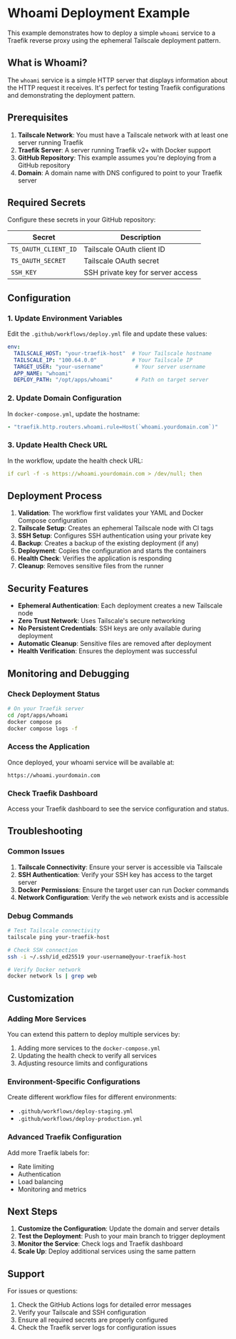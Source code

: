 # Whoami Deployment Example

This example demonstrates how to deploy a simple `whoami` service to a Traefik reverse proxy using the ephemeral Tailscale deployment pattern.

## What is Whoami?

The `whoami` service is a simple HTTP server that displays information about the HTTP request it receives. It's perfect for testing Traefik configurations and demonstrating the deployment pattern.

## Prerequisites

1. **Tailscale Network**: You must have a Tailscale network with at least one server running Traefik
2. **Traefik Server**: A server running Traefik v2+ with Docker support
3. **GitHub Repository**: This example assumes you're deploying from a GitHub repository
4. **Domain**: A domain name with DNS configured to point to your Traefik server

## Required Secrets

Configure these secrets in your GitHub repository:

| Secret | Description |
|--------|-------------|
| `TS_OAUTH_CLIENT_ID` | Tailscale OAuth client ID |
| `TS_OAUTH_SECRET` | Tailscale OAuth secret |
| `SSH_KEY` | SSH private key for server access |

## Configuration

### 1. Update Environment Variables

Edit the `.github/workflows/deploy.yml` file and update these values:

```yaml
env:
  TAILSCALE_HOST: "your-traefik-host"  # Your Tailscale hostname
  TAILSCALE_IP: "100.64.0.0"           # Your Tailscale IP
  TARGET_USER: "your-username"          # Your server username
  APP_NAME: "whoami"
  DEPLOY_PATH: "/opt/apps/whoami"       # Path on target server
```

### 2. Update Domain Configuration

In `docker-compose.yml`, update the hostname:

```yaml
- "traefik.http.routers.whoami.rule=Host(`whoami.yourdomain.com`)"
```

### 3. Update Health Check URL

In the workflow, update the health check URL:

```yaml
if curl -f -s https://whoami.yourdomain.com > /dev/null; then
```

## Deployment Process

1. **Validation**: The workflow first validates your YAML and Docker Compose configuration
2. **Tailscale Setup**: Creates an ephemeral Tailscale node with CI tags
3. **SSH Setup**: Configures SSH authentication using your private key
4. **Backup**: Creates a backup of the existing deployment (if any)
5. **Deployment**: Copies the configuration and starts the containers
6. **Health Check**: Verifies the application is responding
7. **Cleanup**: Removes sensitive files from the runner

## Security Features

- **Ephemeral Authentication**: Each deployment creates a new Tailscale node
- **Zero Trust Network**: Uses Tailscale's secure networking
- **No Persistent Credentials**: SSH keys are only available during deployment
- **Automatic Cleanup**: Sensitive files are removed after deployment
- **Health Verification**: Ensures the deployment was successful

## Monitoring and Debugging

### Check Deployment Status

```bash
# On your Traefik server
cd /opt/apps/whoami
docker compose ps
docker compose logs -f
```

### Access the Application

Once deployed, your whoami service will be available at:
```
https://whoami.yourdomain.com
```

### Check Traefik Dashboard

Access your Traefik dashboard to see the service configuration and status.

## Troubleshooting

### Common Issues

1. **Tailscale Connectivity**: Ensure your server is accessible via Tailscale
2. **SSH Authentication**: Verify your SSH key has access to the target server
3. **Docker Permissions**: Ensure the target user can run Docker commands
4. **Network Configuration**: Verify the `web` network exists and is accessible

### Debug Commands

```bash
# Test Tailscale connectivity
tailscale ping your-traefik-host

# Check SSH connection
ssh -i ~/.ssh/id_ed25519 your-username@your-traefik-host

# Verify Docker network
docker network ls | grep web
```

## Customization

### Adding More Services

You can extend this pattern to deploy multiple services by:

1. Adding more services to the `docker-compose.yml`
2. Updating the health check to verify all services
3. Adjusting resource limits and configurations

### Environment-Specific Configurations

Create different workflow files for different environments:

- `.github/workflows/deploy-staging.yml`
- `.github/workflows/deploy-production.yml`

### Advanced Traefik Configuration

Add more Traefik labels for:

- Rate limiting
- Authentication
- Load balancing
- Monitoring and metrics

## Next Steps

1. **Customize the Configuration**: Update the domain and server details
2. **Test the Deployment**: Push to your main branch to trigger deployment
3. **Monitor the Service**: Check logs and Traefik dashboard
4. **Scale Up**: Deploy additional services using the same pattern

## Support

For issues or questions:

1. Check the GitHub Actions logs for detailed error messages
2. Verify your Tailscale and SSH configuration
3. Ensure all required secrets are properly configured
4. Check the Traefik server logs for configuration issues
